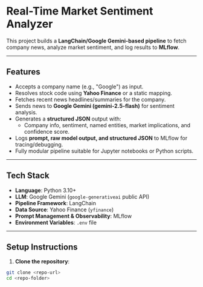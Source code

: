 # Real-Time Market Sentiment Analyzer

This project builds a **LangChain/Google Gemini-based pipeline** to fetch company news, analyze market sentiment, and log results to **MLflow**.

---

## Features

- Accepts a company name (e.g., "Google") as input.
- Resolves stock code using **Yahoo Finance** or a static mapping.
- Fetches recent news headlines/summaries for the company.
- Sends news to **Google Gemini (gemini-2.5-flash)** for sentiment analysis.
- Generates a **structured JSON** output with:
  - Company info, sentiment, named entities, market implications, and confidence score.
- Logs **prompt, raw model output, and structured JSON** to MLflow for tracing/debugging.
- Fully modular pipeline suitable for Jupyter notebooks or Python scripts.

---

## Tech Stack

- **Language**: Python 3.10+  
- **LLM**: Google Gemini (`google-generativeai` public API)  
- **Pipeline Framework**: LangChain  
- **Data Source**: Yahoo Finance (`yfinance`)  
- **Prompt Management & Observability**: MLflow  
- **Environment Variables**: `.env` file  

---

## Setup Instructions

1. **Clone the repository**:

```bash
git clone <repo-url>
cd <repo-folder>
